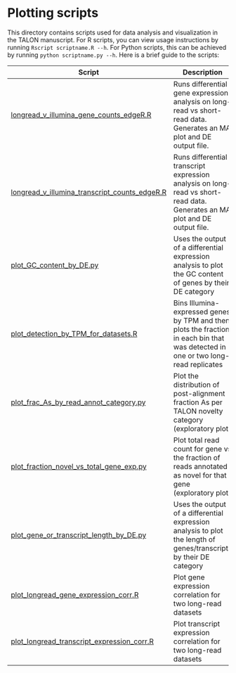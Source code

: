 # Plotting scripts
This directory contains scripts used for data analysis and visualization in the TALON manuscript. For R scripts, you can view usage instructions by running `Rscript scriptname.R --h`. For Python scripts, this can be achieved by running `python scriptname.py --h`. Here is a brief guide to the scripts:

| Script        | Description  |
| ------------- |-------------|
| [longread_v_illumina_gene_counts_edgeR.R](https://github.com/dewyman/TALON-paper-2020/blob/master/plotting_scripts/longread_v_illumina_gene_counts_edgeR.R)| Runs differential gene expression analysis on long-read vs short-read data. Generates an MA plot and DE output file. | 
| [longread_v_illumina_transcript_counts_edgeR.R](https://github.com/dewyman/TALON-paper-2020/blob/master/plotting_scripts/longread_v_illumina_transcript_counts_edgeR.R) | Runs differential transcript expression analysis on long-read vs short-read data. Generates an MA plot and DE output file. |
| [plot_GC_content_by_DE.py](https://github.com/dewyman/TALON-paper-2020/blob/master/plotting_scripts/plot_GC_content_by_DE.py) | Uses the output of a differential expression analysis to plot the GC content of genes by their DE category |
| [plot_detection_by_TPM_for_datasets.R](https://github.com/dewyman/TALON-paper-2020/blob/master/plotting_scripts/plot_detection_by_TPM_for_datasets.R) | Bins Illumina-expressed genes by TPM and then plots the fraction in each bin that was detected in one or two long-read replicates |
| [plot_frac_As_by_read_annot_category.py](https://github.com/dewyman/TALON-paper-2020/blob/master/plotting_scripts/plot_frac_As_by_read_annot_category.py) | Plot the distribution of post-alignment fraction As per TALON novelty category (exploratory plot) |
| [plot_fraction_novel_vs_total_gene_exp.py](https://github.com/dewyman/TALON-paper-2020/blob/master/plotting_scripts/plot_fraction_novel_vs_total_gene_exp.py) | Plot total read count for gene vs the fraction of reads annotated as novel for that gene (exploratory plot) |
| [plot_gene_or_transcript_length_by_DE.py](https://github.com/dewyman/TALON-paper-2020/blob/master/plotting_scripts/plot_gene_or_transcript_length_by_DE.py) | Uses the output of a differential expression analysis to plot the length of genes/transcripts by their DE category |
| [plot_longread_gene_expression_corr.R](https://github.com/dewyman/TALON-paper-2020/blob/master/plotting_scripts/plot_longread_gene_expression_corr.R) | Plot gene expression correlation for two long-read datasets |
| [plot_longread_transcript_expression_corr.R](https://github.com/dewyman/TALON-paper-2020/blob/master/plotting_scripts/plot_longread_transcript_expression_corr.R) | Plot transcript expression correlation for two long-read datasets |
